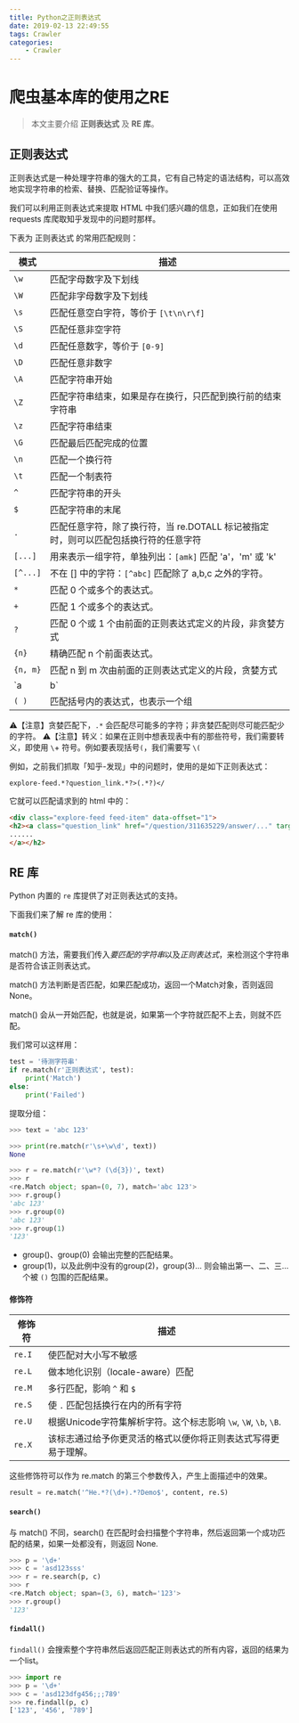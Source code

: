 ```yaml
---
title: Python之正则表达式
date: 2019-02-13 22:49:55
tags: Crawler
categories:
	- Crawler
---
```


# 爬虫基本库的使用之RE

> 本文主要介绍 **正则表达式** 及 **RE 库**。



## 正则表达式

正则表达式是一种处理字符串的强大的工具，它有自己特定的语法结构，可以高效地实现字符串的检索、替换、匹配验证等操作。

我们可以利用正则表达式来提取 HTML 中我们感兴趣的信息，正如我们在使用 requests 库爬取知乎发现中的问题时那样。

下表为 正则表达式 的常用匹配规则：

| 模式 | 描述 |
| -- | -- |
| `\w` | 匹配字母数字及下划线 |
| `\W` | 匹配非字母数字及下划线 |
| `\s` | 匹配任意空白字符，等价于 `[\t\n\r\f]` |
| `\S` | 匹配任意非空字符 |
| `\d` | 匹配任意数字，等价于 `[0-9]` |
| `\D` | 匹配任意非数字 |
| `\A` | 匹配字符串开始 |
| `\Z` | 匹配字符串结束，如果是存在换行，只匹配到换行前的结束字符串 |
| `\z` | 匹配字符串结束 |
| `\G` | 匹配最后匹配完成的位置 |
| `\n` | 匹配一个换行符 |
| `\t` | 匹配一个制表符 |
| `^` | 匹配字符串的开头 |
| `$` | 匹配字符串的末尾 |
| `.` | 匹配任意字符，除了换行符，当 re.DOTALL 标记被指定时，则可以匹配包括换行符的任意字符 |
| `[...]` | 用来表示一组字符，单独列出：`[amk]` 匹配 'a'，'m' 或 'k' |
| `[^...]` | 不在 [] 中的字符：`[^abc]` 匹配除了 a,b,c 之外的字符。 |
| `*` | 匹配 0 个或多个的表达式。 |
| `+` | 匹配 1 个或多个的表达式。 |
| `?` | 匹配 0 个或 1 个由前面的正则表达式定义的片段，非贪婪方式 |
| `{n}` | 精确匹配 n 个前面表达式。 |
| `{n, m}` | 匹配 n 到 m 次由前面的正则表达式定义的片段，贪婪方式 |
| `a|b` | 匹配 a 或 b |
| `( )` | 匹配括号内的表达式，也表示一个组 |

⚠️【注意】贪婪匹配下，`.*` 会匹配尽可能多的字符；非贪婪匹配则尽可能匹配少的字符。
⚠️【注意】转义：如果在正则中想表现表中有的那些符号，我们需要转义，即使用 ` \ `+ 符号。例如要表现括号`(`，我们需要写 `\(`

例如，之前我们抓取「知乎-发现」中的问题时，使用的是如下正则表达式：

```
explore-feed.*?question_link.*?>(.*?)</
```

它就可以匹配请求到的 html 中的：

```html
<div class="explore-feed feed-item" data-offset="1">
<h2><a class="question_link" href="/question/311635229/answer/..." target="_blank" data-id="..." data-za-element-name="Title">
......
</a></h2>
```

## RE 库

Python 内置的 `re` 库提供了对正则表达式的支持。

下面我们来了解 re 库的使用：

#### `match()`

match() 方法，需要我们传入*要匹配的字符串*以及*正则表达式*，来检测这个字符串是否符合该正则表达式。

match() 方法判断是否匹配，如果匹配成功，返回一个Match对象，否则返回None。

match() 会从一开始匹配，也就是说，如果第一个字符就匹配不上去，则就不匹配。

我们常可以这样用：

```python
test = '待测字符串'
if re.match(r'正则表达式', test):
    print('Match')
else:
    print('Failed')
```

提取分组：

```python
>>> text = 'abc 123'

>>> print(re.match(r'\s+\w\d', text))
None

>>> r = re.match(r'\w*? (\d{3})', text)
>>> r
<re.Match object; span=(0, 7), match='abc 123'>
>>> r.group()
'abc 123'
>>> r.group(0)
'abc 123'
>>> r.group(1)
'123'
```

* group()、group(0) 会输出完整的匹配结果。
* group(1)，以及此例中没有的group(2)，group(3)... 则会输出第一、二、三...个被 `()` 包围的匹配结果。


#### 修饰符

| 修饰符 | 描述 |
| -- | -- |
| `re.I` | 使匹配对大小写不敏感 |
| `re.L` | 做本地化识别（locale-aware）匹配 |
| `re.M` | 多行匹配，影响 `^` 和 `$` |
| `re.S` | 使 `.` 匹配包括换行在内的所有字符 |
| `re.U` | 根据Unicode字符集解析字符。这个标志影响 `\w`, `\W`, `\b`, `\B`. |
| `re.X` | 该标志通过给予你更灵活的格式以便你将正则表达式写得更易于理解。 |

这些修饰符可以作为 re.match 的第三个参数传入，产生上面描述中的效果。

```python
result = re.match('^He.*?(\d+).*?Demo$', content, re.S)
```

#### `search()`

与 match() 不同，search() 在匹配时会扫描整个字符串，然后返回第一个成功匹配的结果，如果一处都没有，则返回 None.

```python
>>> p = '\d+'
>>> c = 'asd123sss'
>>> r = re.search(p, c)
>>> r
<re.Match object; span=(3, 6), match='123'>
>>> r.group()
'123'
```

#### `findall()`

`findall()` 会搜索整个字符串然后返回匹配正则表达式的所有内容，返回的结果为一个list。

```python
>>> import re
>>> p = '\d+'
>>> c = 'asd123dfg456;;;789'
>>> re.findall(p, c)
['123', '456', '789']
```

